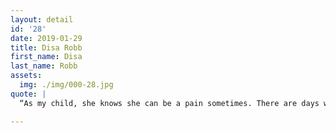 ```yaml
---
layout: detail
id: '28'
date: 2019-01-29
title: Disa Robb
first_name: Disa
last_name: Robb
assets:
  img: ./img/000-28.jpg
quote: |
  “As my child, she knows she can be a pain sometimes. There are days when I treat her like the princess she is and still get a temper tantrum in the morning. We’ve both agreed that Bantu knots are not our thing. It’s fine! And I’ve learned to give her 2-days notice of a drastic switch or else she will not cooperate. Our relationship took time to build and definitely wasn’t overnight. If you’re interested in going natural remember its a marathon. Not a sprint. Your hair is not always going to turn out like every lady on YouTube.

---
```

